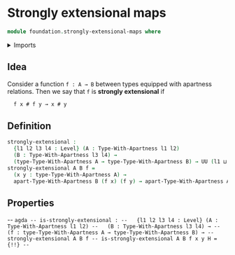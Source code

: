 # Strongly extensional maps

```agda
module foundation.strongly-extensional-maps where
```

<details><summary>Imports</summary>

```agda
open import foundation.apartness-relations
open import foundation.universe-levels
```

</details>

## Idea

Consider a function `f : A → B` between types equipped with apartness relations. Then we say that `f` is **strongly extensional** if

```md
  f x # f y → x # y
```

## Definition

```agda
strongly-extensional :
  {l1 l2 l3 l4 : Level} (A : Type-With-Apartness l1 l2)
  (B : Type-With-Apartness l3 l4) →
  (type-Type-With-Apartness A → type-Type-With-Apartness B) → UU (l1 ⊔ l2 ⊔ l4)
strongly-extensional A B f =
  (x y : type-Type-With-Apartness A) →
  apart-Type-With-Apartness B (f x) (f y) → apart-Type-With-Apartness A x y
```

## Properties

-- ```agda
-- is-strongly-extensional :
--   {l1 l2 l3 l4 : Level} (A : Type-With-Apartness l1 l2)
--   (B : Type-With-Apartness l3 l4) →
--   (f : type-Type-With-Apartness A → type-Type-With-Apartness B) →
--   strongly-extensional A B f
-- is-strongly-extensional A B f x y H = {!!}
-- ```
